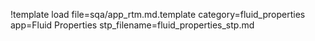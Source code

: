 !template load file=sqa/app_rtm.md.template category=fluid_properties app=Fluid Properties stp_filename=fluid_properties_stp.md

